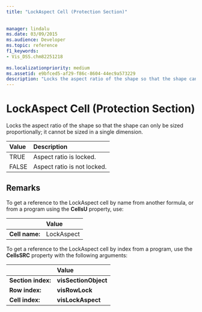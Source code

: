 ```yaml
---
title: "LockAspect Cell (Protection Section)"
 
 
manager: lindalu
ms.date: 03/09/2015
ms.audience: Developer
ms.topic: reference
f1_keywords:
- Vis_DSS.chm82251218
 
ms.localizationpriority: medium
ms.assetid: e9bfced5-af29-f86c-8604-44ec9a573229
description: "Locks the aspect ratio of the shape so that the shape can only be sized proportionally; it cannot be sized in a single dimension."
---
```


# LockAspect Cell (Protection Section)

Locks the aspect ratio of the shape so that the shape can only be sized proportionally; it cannot be sized in a single dimension.
  
|**Value**|**Description**|
|:-----|:-----|
| TRUE  <br/> | Aspect ratio is locked. |
| FALSE  <br/> | Aspect ratio is not locked. |
   
## Remarks

To get a reference to the LockAspect cell by name from another formula, or from a program using the **CellsU** property, use: 
  
||Value |
|:-----|:-----|
| **Cell name:**  <br/> | LockAspect  <br/> |
   
To get a reference to the LockAspect cell by index from a program, use the **CellsSRC** property with the following arguments: 
  
||Value |
|:-----|:-----|
| **Section index:**  <br/> |**visSectionObject** <br/> |
| **Row index:**  <br/> |**visRowLock** <br/> |
| **Cell index:**  <br/> |**visLockAspect** <br/> |
   

